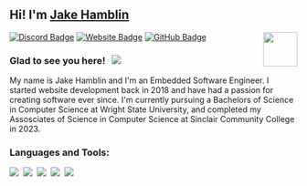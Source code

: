 ## Hi! I'm [Jake Hamblin](https://hambl.in)

<img align="right" height="60" width="60" alt="" src="https://jakehamblin.com/images/logow.png" />

[![Discord Badge](https://img.shields.io/badge/-Discord-0e76a8?style=flat-square&logo=Discord&logoColor=white)](https://hambl.in/discord)
[![Website Badge](https://img.shields.io/badge/Website-3b5998?style=flat-square&logo=google-chrome&logoColor=white)](https://hambl.in)
[![GitHub Badge](https://img.shields.io/badge/-GitHub-ffffff?style=flat-square&logo=Github&logoColor=black)](https://hambl.in/github)

### Glad to see you here! &nbsp; ![](https://komarev.com/ghpvc/?username=JakeHamblin&label=Views&color=blue&style=plastic) 

My name is Jake Hamblin and I'm an Embedded Software Engineer. I started website development back in 2018 and have had a passion for creating software ever since. I'm currently pursuing a Bachelors of Science in Computer Science at Wright State University, and completed my Assosciates of Science in Computer Science at Sinclair Community College in 2023.

### Languages and Tools:

![](https://img.shields.io/badge/vhdl-750000?style=for-the-badge&logo=amd&logoColor=white)&nbsp;
![](https://img.shields.io/badge/C++-005085?style=for-the-badge&logo=cplusplus&logoColor=white)&nbsp;
![](https://img.shields.io/badge/Python-43853D?style=for-the-badge&logo=Python&logoColor=white)&nbsp;
![](https://img.shields.io/badge/JavaScript-F7DF1E?style=for-the-badge&logo=javascript&logoColor=black)&nbsp;
![](https://img.shields.io/badge/PHP-43853D?style=for-the-badge&logo=PHP&logoColor=white)&nbsp;
